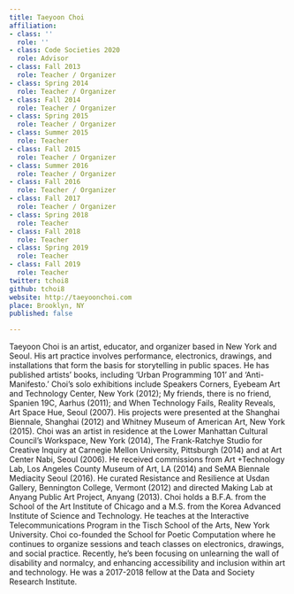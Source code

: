 ```yaml
---
title: Taeyoon Choi
affiliation:
- class: ''
  role: ''
- class: Code Societies 2020
  role: Advisor
- class: Fall 2013
  role: Teacher / Organizer
- class: Spring 2014
  role: Teacher / Organizer
- class: Fall 2014
  role: Teacher / Organizer
- class: Spring 2015
  role: Teacher / Organizer
- class: Summer 2015
  role: Teacher
- class: Fall 2015
  role: Teacher / Organizer
- class: Summer 2016
  role: Teacher / Organizer
- class: Fall 2016
  role: Teacher / Organizer
- class: Fall 2017
  role: Teacher / Organizer
- class: Spring 2018
  role: Teacher
- class: Fall 2018
  role: Teacher
- class: Spring 2019
  role: Teacher
- class: Fall 2019
  role: Teacher
twitter: tchoi8
github: tchoi8
website: http://taeyoonchoi.com
place: Brooklyn, NY
published: false

---
```

Taeyoon Choi is an artist, educator, and organizer based in New York and Seoul. His art practice involves performance, electronics, drawings, and installations that form the basis for storytelling in public spaces. He has published artists’ books, including ‘Urban Programming 101’ and ‘Anti-Manifesto.’ Choi’s solo exhibitions include Speakers Corners, Eyebeam Art and Technology Center, New York (2012); My friends, there is no friend, Spanien 19C, Aarhus (2011); and When Technology Fails, Reality Reveals, Art Space Hue, Seoul (2007). His projects were presented at the Shanghai Biennale, Shanghai (2012) and Whitney Museum of American Art, New York (2015). Choi was an artist in residence at the Lower Manhattan Cultural Council’s Workspace, New York (2014), The Frank-Ratchye Studio for Creative Inquiry at Carnegie Mellon University, Pittsburgh (2014) and at Art Center Nabi, Seoul (2006). He received commissions from Art +Technology Lab, Los Angeles County Museum of Art, LA (2014) and SeMA Biennale Mediacity Seoul (2016). He curated Resistance and Resilience at Usdan Gallery, Bennington College, Vermont (2012) and directed Making Lab at Anyang Public Art Project, Anyang (2013). Choi holds a B.F.A. from the School of the Art Institute of Chicago and a M.S. from the Korea Advanced Institute of Science and Technology. He teaches at the Interactive Telecommunications Program in the Tisch School of the Arts, New York University. Choi co-founded the School for Poetic Computation where he continues to organize sessions and teach classes on electronics, drawings, and social practice. Recently, he’s been focusing on unlearning the wall of disability and normalcy, and enhancing accessibility and inclusion within art and technology. He was a 2017-2018 fellow at the Data and Society Research Institute.